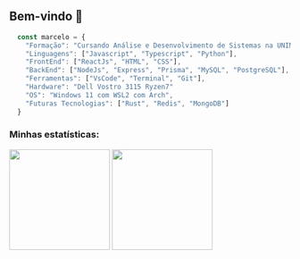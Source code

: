 <h2>Bem-vindo 🙌</h2>

```javascript
  const marcelo = {
    "Formação": "Cursando Análise e Desenvolvimento de Sistemas na UNIMAR",
    "Linguagens": ["Javascript", "Typescript", "Python"],
    "FrontEnd": ["ReactJs", "HTML", "CSS"],
    "BackEnd": ["NodeJs", "Express", "Prisma", "MySQL", "PostgreSQL"],
    "Ferramentas": ["VsCode", "Terminal", "Git"],
    "Hardware": "Dell Vostro 3115 Ryzen7"
    "OS": "Windows 11 com WSL2 com Arch",
    "Futuras Tecnologias": ["Rust", "Redis", "MongoDB"]
  }
```

<h3>Minhas estatísticas: </h3>
<div>
  <img  height="180em" src="https://github-readme-stats.vercel.app/api?username=Marcelo-maga&show_icons=true&theme=midnight-purple&include_all_commits=true&count_private=true" />
  <img  height="180em" src="https://github-readme-stats.vercel.app/api/top-langs/?username=Marcelo-maga&layout=compact&theme=midnight-purple" />
<div>
